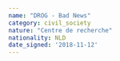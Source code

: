```yaml
---
name: "DROG - Bad News"
category: civil_society
nature: "Centre de recherche"
nationality: NLD
date_signed: '2018-11-12'
---
```

    